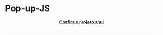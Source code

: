 # Pop-up-JS

<h4 align="center"><a href="https://jedev1.github.io/Meu-portifolio/">Confira o projeto aqui</a></h4>

---
